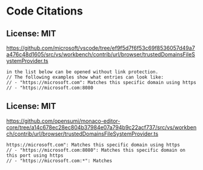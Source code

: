 # Code Citations

## License: MIT
https://github.com/microsoft/vscode/tree/ef9f5d7f6f53c69f8536057d49a7a476c48d1605/src/vs/workbench/contrib/url/browser/trustedDomainsFileSystemProvider.ts

```
in the list below can be opened without link protection.
// The following examples show what entries can look like:
// - "https://microsoft.com": Matches this specific domain using https
// - "https://microsoft.com:8080
```


## License: MIT
https://github.com/opensumi/monaco-editor-core/tree/a14c678ec28ec804b37984e07a794b9c22acf737/src/vs/workbench/contrib/url/browser/trustedDomainsFileSystemProvider.ts

```
https://microsoft.com": Matches this specific domain using https
// - "https://microsoft.com:8080": Matches this specific domain on this port using https
// - "https://microsoft.com:*": Matches
```

